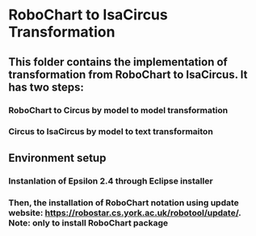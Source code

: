 # RoboChart to IsaCircus Transformation

## This folder contains the implementation of transformation from RoboChart to IsaCircus. It has two steps:
### RoboChart to Circus by model to model transformation
### Circus to IsaCircus by model to text transformaiton

## Environment setup
### Instanlation of Epsilon 2.4 through Eclipse installer
### Then, the installation of RoboChart notation using update website: https://robostar.cs.york.ac.uk/robotool/update/. Note: only to install RoboChart package


